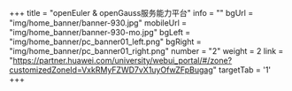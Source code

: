 +++
title = "openEuler & openGauss服务能力平台"
info = ""
bgUrl = "img/home_banner/banner-930.jpg"
mobileUrl = "img/home_banner/banner-930-mo.jpg"
bgLeft = "img/home_banner/pc_banner01_left.png"
bgRight = "img/home_banner/pc_banner01_right.png"
number = "2"
weight =  2
link = "https://partner.huawei.com/university/webui_portal/#/zone?customizedZoneId=VxkRMyFZWD7vX1uyOfwZFpBugag" 
targetTab = '1'
+++
